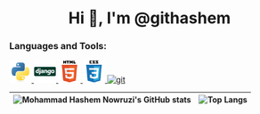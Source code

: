 <h1 align="center">Hi 👋, I'm @githashem</h1>

[comment]: <> (<h3 align="center">subtitle</h3>)

[comment]: <> (- 🌱 I’m currently learning **Frameworks**)

[comment]: <> (- 🔭 I’m currently working on [project name]&#40;project link&#41;)

[comment]: <> (- 👯 I’m looking to collaborate on [project name]&#40;project link&#41;)

[comment]: <> (- 🤝 I’m looking for help with [project name]&#40;project link&#41;)

<h3 align="left">Languages and Tools:</h3>
<p align="left">
    <a href="https://www.python.org" target="_blank">
        <img src="https://raw.githubusercontent.com/devicons/devicon/master/icons/python/python-original.svg" alt="python" width="40" height="40"/> 
    </a>
    <a href="https://www.djangoproject.com/" target="_blank">
        <img src="https://raw.githubusercontent.com/devicons/devicon/master/icons/django/django-original.svg" alt="django" width="40" height="40"/> 
    </a>
    <a href="https://www.w3.org/html/" target="_blank">
        <img src="https://raw.githubusercontent.com/devicons/devicon/master/icons/html5/html5-original-wordmark.svg" alt="html5" width="40" height="40"/> 
    </a>
    <a href="https://www.w3schools.com/css/" target="_blank">
        <img src="https://raw.githubusercontent.com/devicons/devicon/master/icons/css3/css3-original-wordmark.svg" alt="css3" width="40" height="40"/> 
    </a>
    <a href="https://git-scm.com/" target="_blank">
        <img src="https://www.vectorlogo.zone/logos/git-scm/git-scm-icon.svg" alt="git" width="40" height="40"/> 
    </a>
</p>

| ![Mohammad Hashem Nowruzi's GitHub stats](https://github-readme-stats.vercel.app/api?username=githashem&show_icons=true&hide_border=True) | ![Top Langs](https://github-readme-stats.vercel.app/api/top-langs/?username=githashem&langs_count=3&hide_border=True) |
| ------------- | ------------- |
